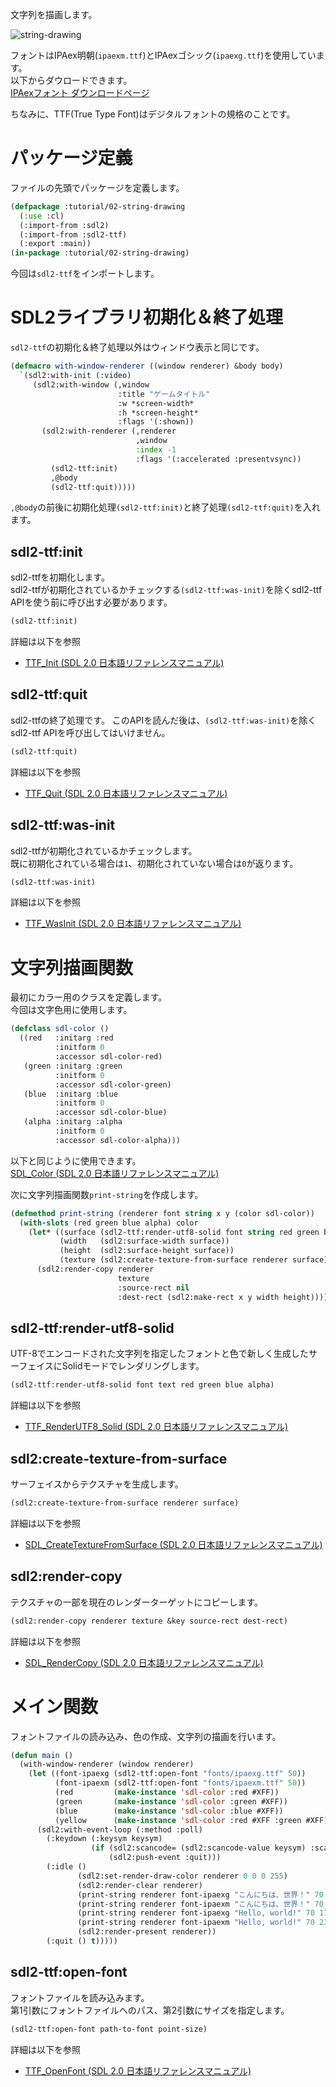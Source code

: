 文字列を描画します。

![string-drawing](https://github.com/fireflower0/react-gh-pages-lisp/blob/master/src/Pages/CommonLisp/Game/Articles/Pic/03-string-drawing.png?raw=true)

フォントはIPAex明朝(`ipaexm.ttf`)とIPAexゴシック(`ipaexg.ttf`)を使用しています。  
以下からダウロードできます。  
[IPAexフォント ダウンロードページ](https://ipafont.ipa.go.jp/old/ipaexfont/download.html)

ちなみに、TTF(True Type Font)はデジタルフォントの規格のことです。

# パッケージ定義

ファイルの先頭でパッケージを定義します。

```lisp
(defpackage :tutorial/02-string-drawing
  (:use :cl)
  (:import-from :sdl2)
  (:import-from :sdl2-ttf)
  (:export :main))
(in-package :tutorial/02-string-drawing)
```

今回は`sdl2-ttf`をインポートします。

# SDL2ライブラリ初期化＆終了処理

`sdl2-ttf`の初期化＆終了処理以外はウィンドウ表示と同じです。

```commonlisp
(defmacro with-window-renderer ((window renderer) &body body)
  `(sdl2:with-init (:video)
     (sdl2:with-window (,window
                        :title "ゲームタイトル"
                        :w *screen-width*
                        :h *screen-height*
                        :flags '(:shown))
       (sdl2:with-renderer (,renderer
                            ,window
                            :index -1
                            :flags '(:accelerated :presentvsync))
         (sdl2-ttf:init)
         ,@body
         (sdl2-ttf:quit)))))
```

`,@body`の前後に初期化処理`(sdl2-ttf:init)`と終了処理`(sdl2-ttf:quit)`を入れます。

## sdl2-ttf:init

sdl2-ttfを初期化します。  
sdl2-ttfが初期化されているかチェックする`(sdl2-ttf:was-init)`を除くsdl2-ttf APIを使う前に呼び出す必要があります。

```commonlisp
(sdl2-ttf:init)
```

詳細は以下を参照  
* [TTF_Init (SDL 2.0 日本語リファレンスマニュアル)](http://sdl2referencejp.osdn.jp/TTF_Init.html)

## sdl2-ttf:quit

sdl2-ttfの終了処理です。
このAPIを読んだ後は、`(sdl2-ttf:was-init)`を除くsdl2-ttf APIを呼び出してはいけません。

```commonlisp
(sdl2-ttf:quit)
```

詳細は以下を参照  
* [TTF_Quit (SDL 2.0 日本語リファレンスマニュアル)](http://sdl2referencejp.osdn.jp/TTF_Quit.html)

## sdl2-ttf:was-init

sdl2-ttfが初期化されているかチェックします。  
既に初期化されている場合は`1`、初期化されていない場合は`0`が返ります。

```commonlisp
(sdl2-ttf:was-init)
```

詳細は以下を参照  
* [TTF_WasInit (SDL 2.0 日本語リファレンスマニュアル)](http://sdl2referencejp.osdn.jp/TTF_WasInit.html)

# 文字列描画関数

最初にカラー用のクラスを定義します。  
今回は文字色用に使用します。  

```commonlisp
(defclass sdl-color ()
  ((red   :initarg :red
          :initform 0
          :accessor sdl-color-red)
   (green :initarg :green
          :initform 0
          :accessor sdl-color-green)
   (blue  :initarg :blue
          :initform 0
          :accessor sdl-color-blue)
   (alpha :initarg :alpha
          :initform 0
          :accessor sdl-color-alpha)))
```

以下と同じように使用できます。  
[SDL_Color (SDL 2.0 日本語リファレンスマニュアル)](http://sdl2referencejp.osdn.jp/SDL_Color.html)

次に文字列描画関数`print-string`を作成します。  

```commonlisp
(defmethod print-string (renderer font string x y (color sdl-color))
  (with-slots (red green blue alpha) color
    (let* ((surface (sdl2-ttf:render-utf8-solid font string red green blue alpha))
           (width   (sdl2:surface-width surface))
           (height  (sdl2:surface-height surface))
           (texture (sdl2:create-texture-from-surface renderer surface)))
      (sdl2:render-copy renderer
                        texture
                        :source-rect nil
                        :dest-rect (sdl2:make-rect x y width height)))))
```

## sdl2-ttf:render-utf8-solid

UTF-8でエンコードされた文字列を指定したフォントと色で新しく生成したサーフェイスにSolidモードでレンダリングします。

```lisp
(sdl2-ttf:render-utf8-solid font text red green blue alpha)
```

詳細は以下を参照  
* [TTF_RenderUTF8_Solid (SDL 2.0 日本語リファレンスマニュアル)](http://sdl2referencejp.osdn.jp/TTF_RenderUTF8_Solid.html)

## sdl2:create-texture-from-surface

サーフェイスからテクスチャを生成します。

```lisp
(sdl2:create-texture-from-surface renderer surface)
```

詳細は以下を参照  
* [SDL_CreateTextureFromSurface (SDL 2.0 日本語リファレンスマニュアル)](http://sdl2referencejp.osdn.jp/SDL_CreateTextureFromSurface.html)

## sdl2:render-copy

テクスチャの一部を現在のレンダーターゲットにコピーします。

```lisp
(sdl2:render-copy renderer texture &key source-rect dest-rect)
```

詳細は以下を参照  
* [SDL_RenderCopy (SDL 2.0 日本語リファレンスマニュアル)](http://sdl2referencejp.osdn.jp/SDL_RenderCopy.html)

# メイン関数

フォントファイルの読み込み、色の作成、文字列の描画を行います。

```commonlisp
(defun main ()
  (with-window-renderer (window renderer)
    (let ((font-ipaexg (sdl2-ttf:open-font "fonts/ipaexg.ttf" 50))
          (font-ipaexm (sdl2-ttf:open-font "fonts/ipaexm.ttf" 50))
          (red         (make-instance 'sdl-color :red #XFF))
          (green       (make-instance 'sdl-color :green #XFF))
          (blue        (make-instance 'sdl-color :blue #XFF))
          (yellow      (make-instance 'sdl-color :red #XFF :green #XFF)))
      (sdl2:with-event-loop (:method :poll)
        (:keydown (:keysym keysym)
                  (if (sdl2:scancode= (sdl2:scancode-value keysym) :scancode-escape)
                      (sdl2:push-event :quit)))
        (:idle ()
               (sdl2:set-render-draw-color renderer 0 0 0 255)
               (sdl2:render-clear renderer)
               (print-string renderer font-ipaexg "こんにちは、世界！" 70 50 red)
               (print-string renderer font-ipaexm "こんにちは、世界！" 70 110 green)
               (print-string renderer font-ipaexg "Hello, world!" 70 170 blue)
               (print-string renderer font-ipaexm "Hello, world!" 70 230 yellow)
               (sdl2:render-present renderer))
        (:quit () t)))))
```

## sdl2-ttf:open-font

フォントファイルを読み込みます。  
第1引数にフォントファイルへのパス、第2引数にサイズを指定します。  

```lisp
(sdl2-ttf:open-font path-to-font point-size)
```

詳細は以下を参照  
* [TTF_OpenFont (SDL 2.0 日本語リファレンスマニュアル)](http://sdl2referencejp.osdn.jp/TTF_OpenFont.html)
